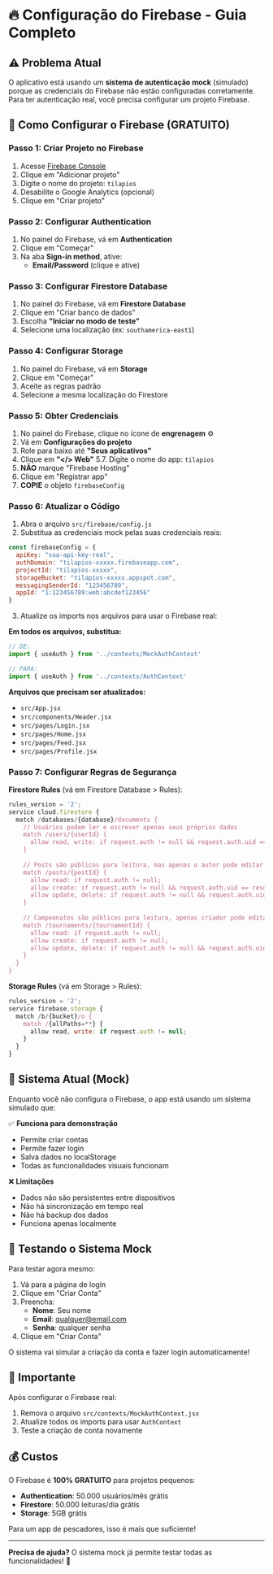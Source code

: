 # 🔥 Configuração do Firebase - Guia Completo

## ⚠️ Problema Atual

O aplicativo está usando um **sistema de autenticação mock** (simulado) porque as credenciais do Firebase não estão configuradas corretamente. Para ter autenticação real, você precisa configurar um projeto Firebase.

## 🚀 Como Configurar o Firebase (GRATUITO)

### Passo 1: Criar Projeto no Firebase

1. Acesse [Firebase Console](https://console.firebase.google.com/)
2. Clique em "Adicionar projeto"
3. Digite o nome do projeto: `tilapios`
4. Desabilite o Google Analytics (opcional)
5. Clique em "Criar projeto"

### Passo 2: Configurar Authentication

1. No painel do Firebase, vá em **Authentication**
2. Clique em "Começar"
3. Na aba **Sign-in method**, ative:
   - **Email/Password** (clique e ative)

### Passo 3: Configurar Firestore Database

1. No painel do Firebase, vá em **Firestore Database**
2. Clique em "Criar banco de dados"
3. Escolha **"Iniciar no modo de teste"**
4. Selecione uma localização (ex: `southamerica-east1`)

### Passo 4: Configurar Storage

1. No painel do Firebase, vá em **Storage**
2. Clique em "Começar"
3. Aceite as regras padrão
4. Selecione a mesma localização do Firestore

### Passo 5: Obter Credenciais

1. No painel do Firebase, clique no ícone de **engrenagem** ⚙️
2. Vá em **Configurações do projeto**
3. Role para baixo até **"Seus aplicativos"**
4. Clique em **"</> Web"**
5.7. Digite o nome do app: `tilapios`
6. **NÃO** marque "Firebase Hosting"
7. Clique em "Registrar app"
8. **COPIE** o objeto `firebaseConfig`

### Passo 6: Atualizar o Código

1. Abra o arquivo `src/firebase/config.js`
2. Substitua as credenciais mock pelas suas credenciais reais:

```javascript
const firebaseConfig = {
  apiKey: "sua-api-key-real",
  authDomain: "tilapios-xxxxx.firebaseapp.com",
  projectId: "tilapios-xxxxx",
  storageBucket: "tilapios-xxxxx.appspot.com",
  messagingSenderId: "123456789",
  appId: "1:123456789:web:abcdef123456"
}
```

3. Atualize os imports nos arquivos para usar o Firebase real:

**Em todos os arquivos, substitua:**
```javascript
// DE:
import { useAuth } from '../contexts/MockAuthContext'

// PARA:
import { useAuth } from '../contexts/AuthContext'
```

**Arquivos que precisam ser atualizados:**
- `src/App.jsx`
- `src/components/Header.jsx`
- `src/pages/Login.jsx`
- `src/pages/Home.jsx`
- `src/pages/Feed.jsx`
- `src/pages/Profile.jsx`

### Passo 7: Configurar Regras de Segurança

**Firestore Rules** (vá em Firestore Database > Rules):
```javascript
rules_version = '2';
service cloud.firestore {
  match /databases/{database}/documents {
    // Usuários podem ler e escrever apenas seus próprios dados
    match /users/{userId} {
      allow read, write: if request.auth != null && request.auth.uid == userId;
    }
    
    // Posts são públicos para leitura, mas apenas o autor pode editar
    match /posts/{postId} {
      allow read: if request.auth != null;
      allow create: if request.auth != null && request.auth.uid == resource.data.authorId;
      allow update, delete: if request.auth != null && request.auth.uid == resource.data.authorId;
    }
    
    // Campeonatos são públicos para leitura, apenas criador pode editar
    match /tournaments/{tournamentId} {
      allow read: if request.auth != null;
      allow create: if request.auth != null;
      allow update, delete: if request.auth != null && request.auth.uid == resource.data.creatorId;
    }
  }
}
```

**Storage Rules** (vá em Storage > Rules):
```javascript
rules_version = '2';
service firebase.storage {
  match /b/{bucket}/o {
    match /{allPaths=**} {
      allow read, write: if request.auth != null;
    }
  }
}
```

## 🔄 Sistema Atual (Mock)

Enquanto você não configura o Firebase, o app está usando um sistema simulado que:

✅ **Funciona para demonstração**
- Permite criar contas
- Permite fazer login
- Salva dados no localStorage
- Todas as funcionalidades visuais funcionam

❌ **Limitações**
- Dados não são persistentes entre dispositivos
- Não há sincronização em tempo real
- Não há backup dos dados
- Funciona apenas localmente

## 🎯 Testando o Sistema Mock

Para testar agora mesmo:

1. Vá para a página de login
2. Clique em "Criar Conta"
3. Preencha:
   - **Nome**: Seu nome
   - **Email**: qualquer@email.com
   - **Senha**: qualquer senha
4. Clique em "Criar Conta"

O sistema vai simular a criação da conta e fazer login automaticamente!

## 🚨 Importante

Após configurar o Firebase real:
1. Remova o arquivo `src/contexts/MockAuthContext.jsx`
2. Atualize todos os imports para usar `AuthContext`
3. Teste a criação de conta novamente

## 💰 Custos

O Firebase é **100% GRATUITO** para projetos pequenos:
- **Authentication**: 50.000 usuários/mês grátis
- **Firestore**: 50.000 leituras/dia grátis
- **Storage**: 5GB grátis

Para um app de pescadores, isso é mais que suficiente!

---

**Precisa de ajuda?** O sistema mock já permite testar todas as funcionalidades! 🎣